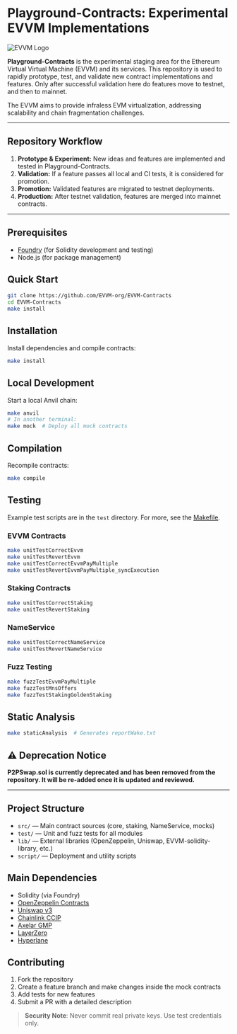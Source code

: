 # Playground-Contracts: Experimental EVVM Implementations

![EVVM Logo](https://github.com/user-attachments/assets/08d995ee-7512-42e4-a26c-0d62d2e8e0bf)

**Playground-Contracts** is the experimental staging area for the Ethereum Virtual Virtual Machine (EVVM) and its services. This repository is used to rapidly prototype, test, and validate new contract implementations and features. Only after successful validation here do features move to testnet, and then to mainnet.

The EVVM aims to provide infraless EVM virtualization, addressing scalability and chain fragmentation challenges.

---

## Repository Workflow

1. **Prototype & Experiment:** New ideas and features are implemented and tested in Playground-Contracts.
2. **Validation:** If a feature passes all local and CI tests, it is considered for promotion.
3. **Promotion:** Validated features are migrated to testnet deployments.
4. **Production:** After testnet validation, features are merged into mainnet contracts.

---

## Prerequisites

- [Foundry](https://getfoundry.sh/) (for Solidity development and testing)
- Node.js (for package management)

## Quick Start

```bash
git clone https://github.com/EVVM-org/EVVM-Contracts
cd EVVM-Contracts
make install
```

## Installation

Install dependencies and compile contracts:
```bash
make install
```

## Local Development

Start a local Anvil chain:
```bash
make anvil
# In another terminal:
make mock  # Deploy all mock contracts
```

## Compilation

Recompile contracts:
```bash
make compile
```

## Testing

Example test scripts are in the `test` directory. For more, see the [Makefile](https://github.com/EVVM-org/EVVM-Contracts/blob/main/makefile).

### EVVM Contracts
```bash
make unitTestCorrectEvvm
make unitTestRevertEvvm
make unitTestCorrectEvvmPayMultiple
make unitTestRevertEvvmPayMultiple_syncExecution
```

### Staking Contracts
```bash
make unitTestCorrectStaking
make unitTestRevertStaking
```

### NameService
```bash
make unitTestCorrectNameService
make unitTestRevertNameService
```

### Fuzz Testing
```bash
make fuzzTestEvvmPayMultiple
make fuzzTestMnsOffers
make fuzzTestStakingGoldenStaking
```

## Static Analysis
```bash
make staticAnalysis  # Generates reportWake.txt
```


## ⚠️ Deprecation Notice

**P2PSwap.sol is currently deprecated and has been removed from the repository. It will be re-added once it is updated and reviewed.**

---
## Project Structure

- `src/` — Main contract sources (core, staking, NameService, mocks)
- `test/` — Unit and fuzz tests for all modules
- `lib/` — External libraries (OpenZeppelin, Uniswap, EVVM-solidity-library, etc.)
- `script/` — Deployment and utility scripts

## Main Dependencies
- Solidity (via Foundry)
- [OpenZeppelin Contracts](https://github.com/OpenZeppelin/openzeppelin-contracts)
- [Uniswap v3](https://github.com/Uniswap/v3-core)
- [Chainlink CCIP](https://github.com/smartcontractkit/ccip)
- [Axelar GMP](https://github.com/axelarnetwork/axelar-gmp-sdk-solidity)
- [LayerZero](https://github.com/LayerZero-Labs/LayerZero)
- [Hyperlane](https://github.com/hyperlane-xyz/hyperlane-monorepo)

## Contributing

1. Fork the repository
2. Create a feature branch and make changes inside the mock contracts
3. Add tests for new features
4. Submit a PR with a detailed description

> **Security Note**: Never commit real private keys. Use test credentials only.
